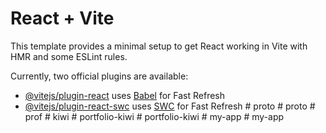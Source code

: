# React + Vite

This template provides a minimal setup to get React working in Vite with HMR and some ESLint rules.

Currently, two official plugins are available:

- [@vitejs/plugin-react](https://github.com/vitejs/vite-plugin-react/blob/main/packages/plugin-react/README.md) uses [Babel](https://babeljs.io/) for Fast Refresh
- [@vitejs/plugin-react-swc](https://github.com/vitejs/vite-plugin-react-swc) uses [SWC](https://swc.rs/) for Fast Refresh
#   p r o t o  
 #   p r o t o  
 #   p r o f  
 #   k i w i  
 #   p o r t f o l i o - k i w i  
 #   p o r t f o l i o - k i w i  
 #   m y - a p p  
 #   m y - a p p  
 